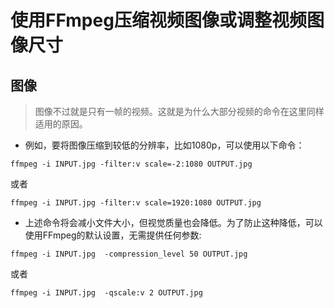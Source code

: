 # 使用FFmpeg压缩视频图像或调整视频图像尺寸

## 图像

> 图像不过就是只有一帧的视频。这就是为什么大部分视频的命令在这里同样适用的原因。

* 例如，要将图像压缩到较低的分辨率，比如1080p，可以使用以下命令：

```
ffmpeg -i INPUT.jpg -filter:v scale=-2:1080 OUTPUT.jpg     
```

或者 

```
ffmpeg -i INPUT.jpg -filter:v scale=1920:1080 OUTPUT.jpg   
```

* 上述命令将会减小文件大小，但视觉质量也会降低。为了防止这种降低，可以使用FFmpeg的默认设置，无需提供任何参数:

```
ffmpeg -i INPUT.jpg  -compression_level 50 OUTPUT.jpg 
```

或者

```
ffmpeg -i INPUT.jpg  -qscale:v 2 OUTPUT.jpg 
```
